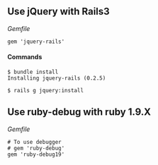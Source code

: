 ## Use jQuery with Rails3

_Gemfile_

    gem 'jquery-rails'

#### Commands
    $ bundle install
    Installing jquery-rails (0.2.5) 
    
    $ rails g jquery:install
    
## Use ruby-debug with ruby 1.9.X
    
_Gemfile_

    # To use debugger
    # gem 'ruby-debug'
    gem 'ruby-debug19'
